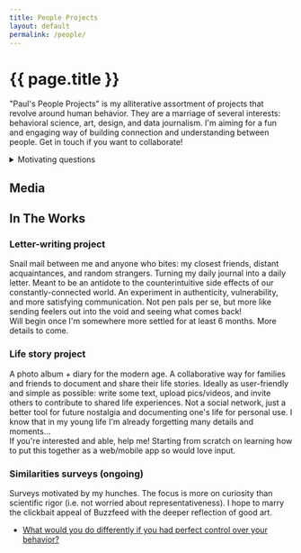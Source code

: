 ```yaml
---
title: People Projects
layout: default
permalink: /people/
--- 
```


# {{ page.title }}

"Paul's People Projects" is my alliterative assortment of projects that revolve around human behavior. They are a marriage of several interests: behavioral science, art, design, and data journalism. I'm aiming for a fun and engaging way of building connection and understanding between people. Get in touch if you want to collaborate!

<details>
    <summary> Motivating questions </summary>

- **Belief vs. Behavior**. What drives the gaps between them? About how to live a good life, one's personal qualities, ? When is that gap useful and not? How do beliefs and behavior reinforce and undermine each other?
- **Motivation**. What balance of short-term vs. long-term desires leads to a maximally satisfying life? What does this balance look like over the course of a day, week, year? When are people *actually* successful at prioritizing long-term over short-term?
- **Awareness**. How accurately do we diagnose what makes us happy? How many of our behaviors do we choose? Are we correct about what most influences our behavior and how we affect others? How can we raise our awareness of all of these things? 
</details>

## Media



## In The Works

### Letter-writing project
Snail mail between me and anyone who bites: my closest friends, distant acquaintances, and random strangers. Turning my daily journal into a daily letter. Meant to be an antidote to the counterintuitive side effects of our constantly-connected world. An experiment in authenticity, vulnerability, and more satisfying communication. Not pen pals per se, but more like sending feelers out into the void and seeing what comes back!  
Will begin once I'm somewhere more settled for at least 6 months. More details to come. 

### Life story project 
A photo album + diary for the modern age. A collaborative way for families and friends to document and share their life stories. Ideally as user-friendly and simple as possible: write some text, upload pics/videos, and invite others to contribute to shared life experiences. Not a social network, just a better tool for future nostalgia and documenting one's life for personal use. I know that in my young life I'm already forgetting many details and moments...  
If you're interested and able, help me! Starting from scratch on learning how to put this together as a web/mobile app so would love input. 

### Similarities surveys (ongoing)
Surveys motivated by my hunches. The focus is more on curiosity than scientific rigor (i.e. not worried about representativeness). I hope to marry the clickbait appeal of Buzzfeed with the deeper reflection of good art. 

+ [What would you do differently if you had perfect control over your behavior?](https://forms.gle/XJVhCBTAgjJJz1o48)